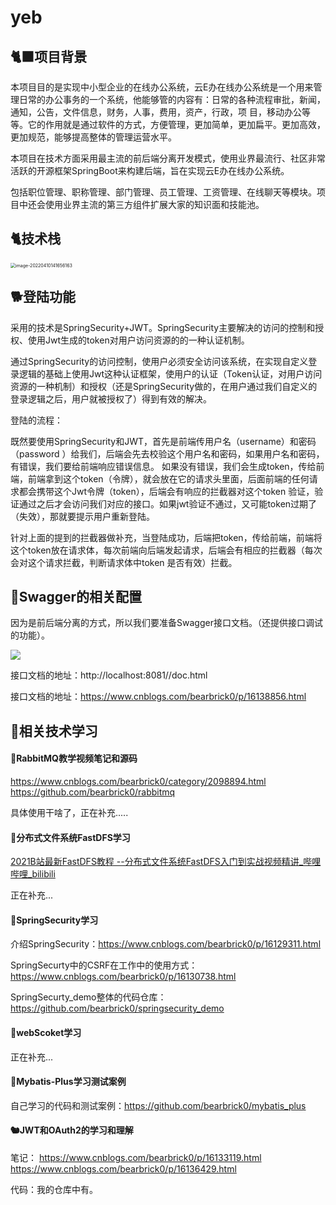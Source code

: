 # yeb

## 🐈‍⬛项目背景
本项目目的是实现中小型企业的在线办公系统，云E办在线办公系统是一个用来管理日常的办公事务的一个系统，他能够管的内容有：日常的各种流程审批，新闻，通知，公告，文件信息，财务，人事，费用，资产，行政，项
目，移动办公等等。它的作用就是通过软件的方式，方便管理，更加简单，更加扁平。更加高效，更加规范，能够提高整体的管理运营水平。

本项目在技术方面采用最主流的前后端分离开发模式，使用业界最流行、社区非常活跃的开源框架SpringBoot来构建后端，旨在实现云E办在线办公系统。

包括职位管理、职称管理、部门管理、员工管理、工资管理、在线聊天等模块。项目中还会使用业界主流的第三方组件扩展大家的知识面和技能池。

## 🐈技术栈
<img src="https://bearbrick0.oss-cn-qingdao.aliyuncs.com/images/img/202204101420283.png" alt="image-20220410141656163" style="zoom:50%;" />

## 🐕登陆功能

采用的技术是SpringSecurity+JWT。SpringSecurity主要解决的访问的控制和授权、使用Jwt生成的token对用户访问资源的的一种认证机制。

通过SpringSecurity的访问控制，使用户必须安全访问该系统，在实现自定义登录逻辑的基础上使用Jwt这种认证框架，使用户的认证（Token认证，对用户访问资源的一种机制）和授权（还是SpringSecurity做的，在用户通过我们自定义的登录逻辑之后，用户就被授权了）得到有效的解决。

登陆的流程：

既然要使用SpringSecurity和JWT，首先是前端传用户名（username）和密码（password
）给我们，后端会先去校验这个用户名和密码，如果用户名和密码，有错误，我们要给前端响应错误信息。
如果没有错误，我们会生成token，传给前端，前端拿到这个token（令牌），就会放在它的请求头里面，后面前端的任何请求都会携带这个Jwt令牌（token），后端会有响应的拦截器对这个token
验证，验证通过之后才会访问我们对应的接口。如果jwt验证不通过，又可能token过期了（失效），那就要提示用户重新登陆。

针对上面的提到的拦截器做补充，当登陆成功，后端把token，传给前端，前端将这个token放在请求体，每次前端向后端发起请求，后端会有相应的拦截器（每次会对这个请求拦截，判断请求体中token
是否有效）拦截。

## 🐔Swagger的相关配置

因为是前后端分离的方式，所以我们要准备Swagger接口文档。（还提供接口调试的功能）。

![](https://bearbrick0.oss-cn-qingdao.aliyuncs.com/images/img/202204130955021.png)

接口文档的地址：http://localhost:8081//doc.html


接口文档的地址：https://www.cnblogs.com/bearbrick0/p/16138856.html

## 🐓相关技术学习

#### 🦩RabbitMQ教学视频笔记和源码

https://www.cnblogs.com/bearbrick0/category/2098894.html
https://github.com/bearbrick0/rabbitmq

具体使用干啥了，正在补充.....


#### 🐇分布式文件系统FastDFS学习

[2021B站最新FastDFS教程 --分布式文件系统FastDFS入门到实战视频精讲_哔哩哔哩_bilibili](https://www.bilibili.com/video/BV1gh411z7kJ?spm_id_from=333.337.search-card.all.click)

正在补充...


#### 🦢SpringSecurity学习

介绍SpringSecurity：https://www.cnblogs.com/bearbrick0/p/16129311.html

SpringSecurty中的CSRF在工作中的使用方式：https://www.cnblogs.com/bearbrick0/p/16130738.html

SpringSecurty_demo整体的代码仓库：https://github.com/bearbrick0/springsecurity_demo

#### 🦚webScoket学习

正在补充...

#### 🐁Mybatis-Plus学习测试案例


自己学习的代码和测试案例：https://github.com/bearbrick0/mybatis_plus


#### 🐿JWT和OAuth2的学习和理解

笔记：
https://www.cnblogs.com/bearbrick0/p/16133119.html
https://www.cnblogs.com/bearbrick0/p/16136429.html

代码：我的仓库中有。




